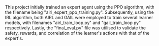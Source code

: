 This project initially trained an expert agent using the PPO algorithm, with the filename being "airl_expert_ppo_training.py". 
Subsequently, using the IRL algorithm, both AIRL and GAIL were employed to train several learner models, with filenames "airl_train_loop.py" and "gail_train_loop.py" respectively. 
Lastly, the "final_eval.py" file was utilised to validate the safety, rewards, and correlation of the learner's actions with that of the expert's.